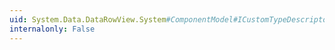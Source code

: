 ```yaml
---
uid: System.Data.DataRowView.System#ComponentModel#ICustomTypeDescriptor#GetEvents(System.Attribute[])
internalonly: False
---
```

